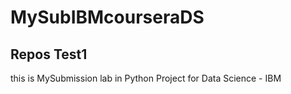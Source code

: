 # MySubIBMcourseraDS

## Repos Test1
this is MySubmission lab in Python Project for Data Science - IBM
